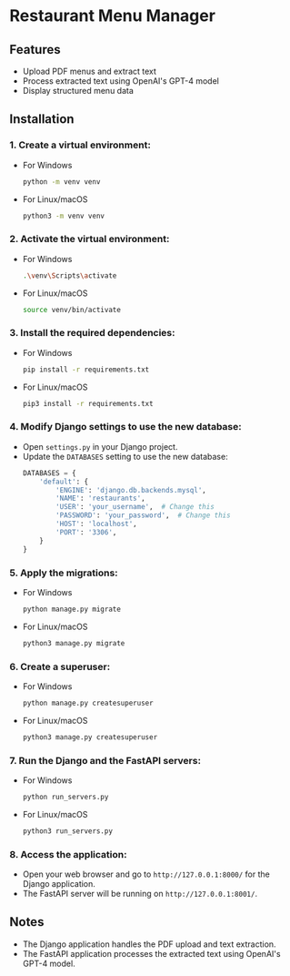 # Restaurant Menu Manager

## Features
- Upload PDF menus and extract text
- Process extracted text using OpenAI's GPT-4 model
- Display structured menu data

## Installation

### 1. Create a virtual environment:
- For Windows
    ```sh
    python -m venv venv
    ```
- For Linux/macOS
    ```sh
    python3 -m venv venv
    ```

### 2. Activate the virtual environment:
- For Windows
    ```sh
    .\venv\Scripts\activate
    ```
- For Linux/macOS
    ```sh
    source venv/bin/activate
    ```

### 3. Install the required dependencies:
- For Windows
    ```sh
    pip install -r requirements.txt
    ```
- For Linux/macOS
    ```sh
    pip3 install -r requirements.txt
    ```

### 4. Modify Django settings to use the new database:
- Open `settings.py` in your Django project.
- Update the `DATABASES` setting to use the new database:
    ```python
    DATABASES = {
        'default': {
            'ENGINE': 'django.db.backends.mysql',
            'NAME': 'restaurants',
            'USER': 'your_username',  # Change this
            'PASSWORD': 'your_password',  # Change this
            'HOST': 'localhost',
            'PORT': '3306',
        }
    }
    ```

### 5. Apply the migrations:
- For Windows
    ```sh
    python manage.py migrate
    ```
- For Linux/macOS
    ```sh
    python3 manage.py migrate
    ```

### 6. Create a superuser:
- For Windows
    ```sh
    python manage.py createsuperuser
    ```
- For Linux/macOS
    ```sh
    python3 manage.py createsuperuser
    ```

### 7. Run the Django and the FastAPI servers:
- For Windows
    ```sh
    python run_servers.py
    ```
- For Linux/macOS
    ```sh
    python3 run_servers.py
    ```
### 8. Access the application:
- Open your web browser and go to `http://127.0.0.1:8000/` for the Django application.
- The FastAPI server will be running on `http://127.0.0.1:8001/`.

## Notes
- The Django application handles the PDF upload and text extraction.
- The FastAPI application processes the extracted text using OpenAI's GPT-4 model.